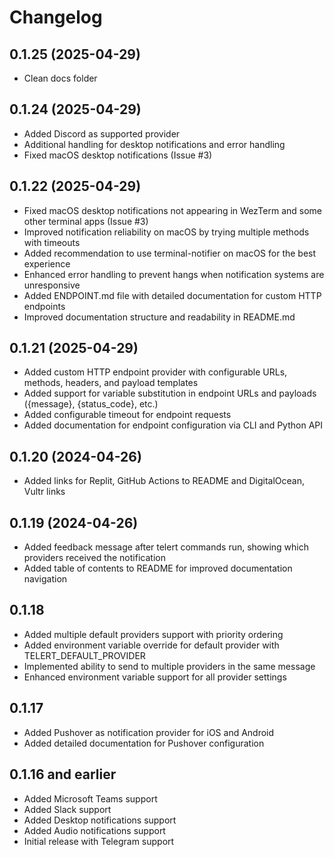 # Changelog

## 0.1.25 (2025-04-29)
- Clean docs folder

## 0.1.24 (2025-04-29)
- Added Discord as supported provider
- Additional handling for desktop notifications and error handling
- Fixed macOS desktop notifications (Issue #3)

## 0.1.22 (2025-04-29)
- Fixed macOS desktop notifications not appearing in WezTerm and some other terminal apps (Issue #3)
- Improved notification reliability on macOS by trying multiple methods with timeouts
- Added recommendation to use terminal-notifier on macOS for the best experience
- Enhanced error handling to prevent hangs when notification systems are unresponsive
- Added ENDPOINT.md file with detailed documentation for custom HTTP endpoints
- Improved documentation structure and readability in README.md

## 0.1.21 (2025-04-29)
- Added custom HTTP endpoint provider with configurable URLs, methods, headers, and payload templates
- Added support for variable substitution in endpoint URLs and payloads ({message}, {status_code}, etc.)
- Added configurable timeout for endpoint requests
- Added documentation for endpoint configuration via CLI and Python API

## 0.1.20 (2024-04-26)
- Added links for Replit, GitHub Actions to README and DigitalOcean, Vultr links


## 0.1.19 (2024-04-26)
- Added feedback message after telert commands run, showing which providers received the notification
- Added table of contents to README for improved documentation navigation

## 0.1.18
- Added multiple default providers support with priority ordering
- Added environment variable override for default provider with TELERT_DEFAULT_PROVIDER
- Implemented ability to send to multiple providers in the same message
- Enhanced environment variable support for all provider settings

## 0.1.17
- Added Pushover as notification provider for iOS and Android
- Added detailed documentation for Pushover configuration

## 0.1.16 and earlier
- Added Microsoft Teams support
- Added Slack support
- Added Desktop notifications support
- Added Audio notifications support
- Initial release with Telegram support